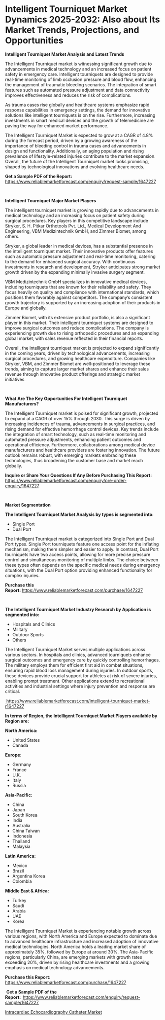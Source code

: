 <p><h1>Intelligent Tourniquet Market Dynamics 2025-2032: Also about Its Market Trends, Projections, and Opportunities</h1></p><p><strong>Intelligent Tourniquet Market Analysis and Latest Trends</strong></p>
<p><p>The Intelligent Tourniquet market is witnessing significant growth due to advancements in medical technology and an increased focus on patient safety in emergency care. Intelligent tourniquets are designed to provide real-time monitoring of limb occlusion pressure and blood flow, enhancing the management of traumatic bleeding scenarios. The integration of smart features such as automated pressure adjustment and data connectivity improves effectiveness and reduces the risk of complications.</p><p>As trauma cases rise globally and healthcare systems emphasize rapid response capabilities in emergency settings, the demand for innovative solutions like intelligent tourniquets is on the rise. Furthermore, increasing investments in smart medical devices and the growth of telemedicine are paving the way for enhanced market performance.</p><p>The Intelligent Tourniquet Market is expected to grow at a CAGR of 4.8% during the forecast period, driven by a growing awareness of the importance of bleeding control in trauma cases and advancements in design and functionality. Additionally, an aging population and rising prevalence of lifestyle-related injuries contribute to the market expansion. Overall, the future of the Intelligent Tourniquet market looks promising, shaped by technological innovations and evolving healthcare needs.</p></p>
<p><strong>Get a Sample PDF of the Report:&nbsp;</strong> <a href="https://www.reliablemarketforecast.com/enquiry/request-sample/1647227?utm_campaign=1893&utm_medium=2&utm_source=Github&utm_content=ia&utm_term=04032025&utm_id=intelligent-tourniquet">https://www.reliablemarketforecast.com/enquiry/request-sample/1647227</a></p>
<p>&nbsp;</p>
<p><strong>Intelligent Tourniquet Major Market Players</strong></p>
<p><p>The intelligent tourniquet market is growing rapidly due to advancements in medical technology and an increasing focus on patient safety during surgical procedures. Key players in this competitive landscape include Stryker, S. H. Pitkar Orthotools Pvt. Ltd., Medical Development And Engineering, VBM Medizintechnik GmbH, and Zimmer Biomet, among others.</p><p>Stryker, a global leader in medical devices, has a substantial presence in the intelligent tourniquet market. Their innovative products offer features such as automatic pressure adjustment and real-time monitoring, catering to the demand for enhanced surgical accuracy. With continuous investments in research and development, Stryker anticipates strong market growth driven by the expanding minimally invasive surgery segment.</p><p>VBM Medizintechnik GmbH specializes in innovative medical devices, including tourniquets that are known for their reliability and safety. They focus heavily on quality and compliance with international standards, which positions them favorably against competitors. The company’s consistent growth trajectory is supported by an increasing adoption of their products in Europe and globally.</p><p>Zimmer Biomet, with its extensive product portfolio, is also a significant player in this market. Their intelligent tourniquet systems are designed to improve surgical outcomes and reduce complications. The company is experiencing growth due to rising orthopedic procedures and an expanding global market, with sales revenue reflected in their financial reports.</p><p>Overall, the intelligent tourniquet market is projected to expand significantly in the coming years, driven by technological advancements, increasing surgical procedures, and growing healthcare expenditure. Companies like Stryker, VBM, and Zimmer Biomet are well-positioned to leverage these trends, aiming to capture larger market shares and enhance their sales revenue through innovative product offerings and strategic market initiatives.</p></p>
<p>&nbsp;</p>
<p><strong>What Are The Key Opportunities For Intelligent Tourniquet Manufacturers?</strong></p>
<p><p>The Intelligent Tourniquet market is poised for significant growth, projected to expand at a CAGR of over 15% through 2030. This surge is driven by increasing incidences of trauma, advancements in surgical practices, and rising demand for effective hemorrhage control devices. Key trends include the integration of smart technology, such as real-time monitoring and automated pressure adjustments, enhancing patient outcomes and operational efficiency. Furthermore, collaborations among medical device manufacturers and healthcare providers are fostering innovation. The future outlook remains robust, with emerging markets embracing these technologies, thus broadening the customer base and market reach globally.</p></p>
<p><strong>Inquire or Share Your Questions If Any Before Purchasing This Report:</strong> <a href="https://www.reliablemarketforecast.com/enquiry/pre-order-enquiry/1647227?utm_campaign=1893&utm_medium=2&utm_source=Github&utm_content=ia&utm_term=04032025&utm_id=intelligent-tourniquet">https://www.reliablemarketforecast.com/enquiry/pre-order-enquiry/1647227</a></p>
<p>&nbsp;</p>
<p><strong>Market Segmentation</strong></p>
<p><strong>The Intelligent Tourniquet Market Analysis by types is segmented into:</strong></p>
<p><ul><li>Single Port</li><li>Dual Port</li></ul></p>
<p><p>The Intelligent Tourniquet market is categorized into Single Port and Dual Port types. Single Port tourniquets feature one access point for the inflating mechanism, making them simpler and easier to apply. In contrast, Dual Port tourniquets have two access points, allowing for more precise pressure control and simultaneous monitoring of multiple limbs. The choice between these types often depends on the specific medical needs during emergency situations, with the Dual Port option providing enhanced functionality for complex injuries.</p></p>
<p><strong>Purchase this Report:&nbsp;</strong><a href="https://www.reliablemarketforecast.com/purchase/1647227?utm_campaign=1893&utm_medium=2&utm_source=Github&utm_content=ia&utm_term=04032025&utm_id=intelligent-tourniquet">https://www.reliablemarketforecast.com/purchase/1647227</a></p>
<p>&nbsp;</p>
<p><strong>The Intelligent Tourniquet Market Industry Research by Application is segmented into:</strong></p>
<p><ul><li>Hospitals and Clinics</li><li>Military</li><li>Outdoor Sports</li><li>Others</li></ul></p>
<p><p>The Intelligent Tourniquet Market serves multiple applications across various sectors. In hospitals and clinics, advanced tourniquets enhance surgical outcomes and emergency care by quickly controlling hemorrhages. The military employs them for efficient first aid in combat situations, ensuring rapid blood loss management during injuries. In outdoor sports, these devices provide crucial support for athletes at risk of severe injuries, enabling prompt treatment. Other applications extend to recreational activities and industrial settings where injury prevention and response are critical.</p></p>
<p><a href="https://www.reliablemarketforecast.com/intelligent-tourniquet-market-r1647227?utm_campaign=1893&utm_medium=2&utm_source=Github&utm_content=ia&utm_term=04032025&utm_id=intelligent-tourniquet">&nbsp;https://www.reliablemarketforecast.com/intelligent-tourniquet-market-r1647227</a></p>
<p><strong>In terms of Region, the Intelligent Tourniquet Market Players available by Region are:</strong></p>
<p>
    <p> <strong> North America: </strong>
        <ul>
            <li>United States</li>
            <li>Canada</li>
        </ul>
        </p> 
    <p> <strong> Europe: </strong>
        <ul>
            <li>Germany</li>
            <li>France</li>
            <li>U.K.</li>
            <li>Italy</li>
            <li>Russia</li>
        </ul>
        </p> 
    <p> <strong> Asia-Pacific: </strong>
        <ul>
            <li>China</li>
            <li>Japan</li>
            <li>South Korea</li>
            <li>India</li>
            <li>Australia</li>
            <li>China Taiwan</li>
            <li>Indonesia</li>
            <li>Thailand</li>
            <li>Malaysia</li>
        </ul>
        </p> 
    <p> <strong> Latin America: </strong>
        <ul>
            <li>Mexico</li>
            <li>Brazil</li>
            <li>Argentina Korea</li>
            <li>Colombia</li>
        </ul>
        </p> 
    <p> <strong> Middle East & Africa: </strong>
        <ul>
            <li>Turkey</li>
            <li>Saudi</li>
            <li>Arabia</li>
            <li>UAE</li>
            <li>Korea</li>
        </ul>
    </p>
    </p>
<p><p>The Intelligent Tourniquet Market is experiencing notable growth across various regions, with North America and Europe expected to dominate due to advanced healthcare infrastructure and increased adoption of innovative medical technologies. North America holds a leading market share of approximately 35%, followed by Europe at around 30%. The Asia-Pacific regions, particularly China, are emerging markets with growth rates exceeding 20%, driven by rising healthcare investments and a growing emphasis on medical technology advancements.</p></p>
<p><strong>Purchase this Report: </strong><a href="https://www.reliablemarketforecast.com/purchase/1647227?utm_campaign=1893&utm_medium=2&utm_source=Github&utm_content=ia&utm_term=04032025&utm_id=intelligent-tourniquet">https://www.reliablemarketforecast.com/purchase/1647227</a></p>
<p>&nbsp;<strong>Get a Sample PDF of the Report:&nbsp;&nbsp;</strong><a href="https://www.reliablemarketforecast.com/enquiry/request-sample/1647227?utm_campaign=1893&utm_medium=2&utm_source=Github&utm_content=ia&utm_term=04032025&utm_id=intelligent-tourniquet">https://www.reliablemarketforecast.com/enquiry/request-sample/1647227</a></p>
<p><strong></strong></p>
<p><p><a href="https://github.com/cavushjla/Market-Research-Report-List-1/blob/main/intracardiac-echocardiography-catheter-market.md?utm_campaign=1893&utm_medium=2&utm_source=Github&utm_content=ia&utm_term=04032025&utm_id=intelligent-tourniquet">Intracardiac Echocardiography Catheter Market</a></p></p>